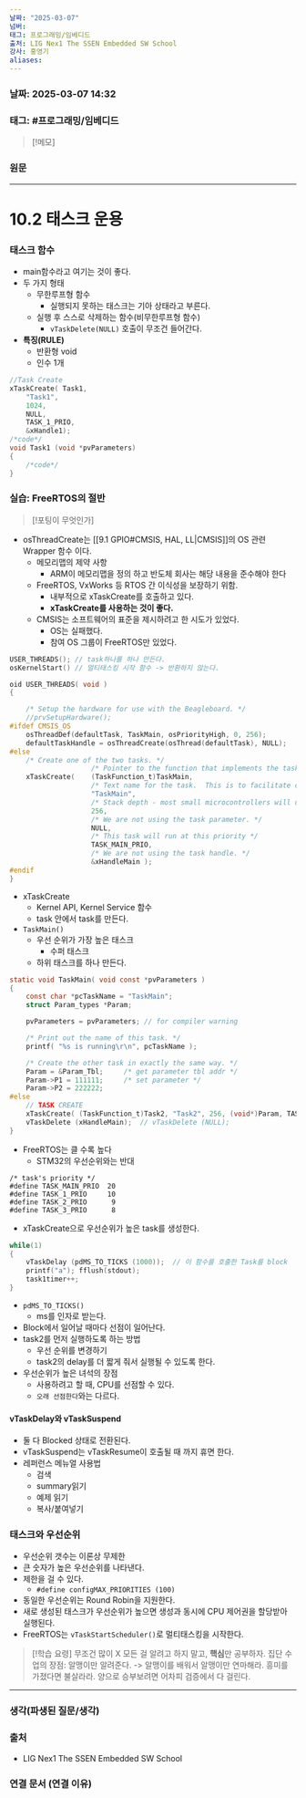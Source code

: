 ```yaml
---
날짜: "2025-03-07"
넘버: 
태그: 프로그래밍/임베디드
출처: LIG Nex1 The SSEN Embedded SW School
강사: 홍영기
aliases:
---
```

### 날짜:  2025-03-07 14:32

### 태그: #프로그래밍/임베디드

>[!메모]
> 

### 원문
---
# 10.2 태스크 운용

### 태스크 함수
- main함수라고 여기는 것이 좋다.
- 두 가지 형태
	- 무한루프형 함수
		- 실행되지 못하는 태스크는 기아 상태라고 부른다.
	- 실행 후 스스로 삭제하는 함수(비무한루프형 함수)
		- `vTaskDelete(NULL)` 호출이 무조건 들어간다.
- **특징(RULE)**
	- 반환형 void
	- 인수 1개

```c
//Task Create
xTaskCreate( Task1,
	"Task1",
	1024,
	NULL,
	TASK_1_PRIO,
	&xHandle1);
/*code*/
void Task1 (void *pvParameters)
{
	/*code*/
}
```

### 실습: FreeRTOS의 절반

> [!포팅이 무엇인가]
> 

- osThreadCreate는 [[9.1 GPIO#CMSIS, HAL, LL|CMSIS]]의 OS 관련 Wrapper 함수 이다.
	- 메모리맵의 제약 사항
		- ARM이 메모리맵을 정의 하고 반도체 회사는 해당 내용을 준수해야 한다
	- FreeRTOS, VxWorks 등 RTOS 간 이식성을 보장하기 위함.
		- 내부적으로 xTaskCreate를 호출하고 있다.
		- **xTaskCreate를 사용하는 것이 좋다.**
	- CMSIS는 소프트웨어의 표준을 제시하려고 한 시도가 있었다.
		- OS는 실패했다.
		- 참여 OS 그룹이 FreeRTOS만 있었다.
```c
USER_THREADS(); // task하나를 하나 만든다.
osKernelStart() // 멀티태스킹 시작 함수 -> 반환하지 않는다.
```

```c
oid USER_THREADS( void )
{

	/* Setup the hardware for use with the Beagleboard. */
	//prvSetupHardware();
#ifdef CMSIS_OS
	osThreadDef(defaultTask, TaskMain, osPriorityHigh, 0, 256);
	defaultTaskHandle = osThreadCreate(osThread(defaultTask), NULL);
#else
	/* Create one of the two tasks. */
					/* Pointer to the function that implements the task. */
	xTaskCreate(	(TaskFunction_t)TaskMain,		
					/* Text name for the task.  This is to facilitate debugging only. */
					"TaskMain",	
					/* Stack depth - most small microcontrollers will use much less stack than this. */
					256,		
					/* We are not using the task parameter. */
					NULL,		
					/* This task will run at this priority */
					TASK_MAIN_PRIO,	
					/* We are not using the task handle. */
					&xHandleMain );		
#endif
}
```
- xTaskCreate
	- Kernel API, Kernel Service 함수
	- task 안에서 task를 만든다.
- `TaskMain()`
	- 우선 순위가 가장 높은 태스크
		- 수퍼 태스크
	- 하위 태스크를 하나 만든다.
```c
static void TaskMain( void const *pvParameters )
{
	const char *pcTaskName = "TaskMain";
	struct Param_types *Param;

	pvParameters = pvParameters; // for compiler warning

	/* Print out the name of this task. */
	printf( "%s is running\r\n", pcTaskName );

	/* Create the other task in exactly the same way. */
	Param = &Param_Tbl;		/* get parameter tbl addr */
	Param->P1 = 111111;		/* set parameter */
	Param->P2 = 222222;
#else
	// TASK CREATE
	xTaskCreate( (TaskFunction_t)Task2, "Task2", 256, (void*)Param, TASK_2_PRIO, &xHandle2 );
	vTaskDelete (xHandleMain);	// vTaskDelete (NULL);
}
```
- FreeRTOS는 클 수록 높다
	- STM32의 우선순위와는 반대
```
/* task's priority */
#define TASK_MAIN_PRIO	20
#define TASK_1_PRIO		10
#define TASK_2_PRIO		 9
#define TASK_3_PRIO		 8
```
- xTaskCreate으로 우선순위가 높은 task를 생성한다.
```c hl:3
while(1) 
{
	vTaskDelay (pdMS_TO_TICKS (1000));  // 이 함수를 호출한 Task를 block
	printf("a"); fflush(stdout);
	task1timer++;
}
```
- `pdMS_TO_TICKS()`
	- ms를 인자로 받는다.
- Block에서 일어날 때마다 선점이 일어난다.
- task2를 먼저 실행하도록 하는 방법
	- 우선 순위를 변경하기
	- task2의 delay를 더 짧게 줘서 실행될 수 있도록 한다.
- 우선순위가 높은 녀석의 장점
	- 사용하려고 할 때, CPU를 선점할 수 있다.
	- `오래 선점한다`와는 다르다.

#### vTaskDelay와 vTaskSuspend
- 둘 다 Blocked 상태로 전환된다.
- vTaskSuspend는 vTaskResume이 호출될 때 까지 휴면 한다.
- 레퍼런스 메뉴얼 사용법
	- 검색
	- summary읽기
	- 예제 읽기
	- 복사/붙여넣기
### 태스크와 우선순위
- 우선순위 갯수는 이론상 무제한
- 큰 숫자가 높은 우선순위를 나타낸다.
- 제한을 걸 수 있다.
	- `#define configMAX_PRIORITIES (100)`
- 동일한 우선순위는 Round Robin을 지원한다.
- 새로 생성된 태스크가 우선순위가 높으면 생성과 동시에 CPU 제어권을 할당받아 실행된다.
- FreeRTOS는 `vTaskStartScheduler()`로 멀티태스킹을 시작한다.

> [!학습 요령]
> 무조건 많이 X
> 모든 걸 알려고 하지 말고, **핵심**만 공부하자.
> 집단 수업의 장점: 알맹이만 알려준다. -> 알맹이를 배워서 알맹이만 연마해라.
> 흥미를 가졌다면 불살라라.
> 양으로 승부보려면 어차피 검증에서 다 걸린다.



---
### 생각(파생된 질문/생각)

### 출처
- LIG Nex1 The SSEN Embedded SW School

### 연결 문서 (연결 이유)
